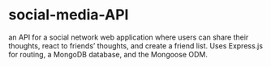 # social-media-API
an API for a social network web application where users can share their thoughts, react to friends’ thoughts, and create a friend list.  Uses Express.js for routing, a MongoDB database, and the Mongoose ODM.
